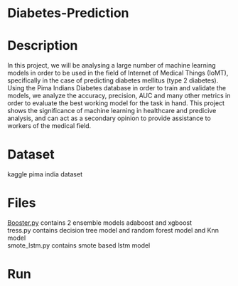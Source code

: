 # Diabetes-Prediction

# Description
In this project, we will be analysing a large number of machine learning models in order to be used in the field of Internet
of Medical Things (IoMT), specifically in the case of predicting diabetes mellitus (type 2 diabetes). Using the Pima
Indians Diabetes database in order to train and validate the models, we analyze the accuracy, precision, AUC and many
other metrics in order to evaluate the best working model for the task in hand. This project shows the significance
of machine learning in healthcare and predicive analysis, and can act as a secondary opinion to provide assistance to
workers of the medical field.

# Dataset
kaggle pima india dataset

# Files
[Booster.py](Booster.py) contains 2 ensemble models adaboost and xgboost  
tress.py contains decision tree model and random forest model and Knn model  
smote_lstm.py contains smote based lstm model

# Run
 
